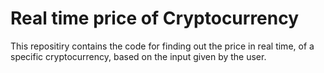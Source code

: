 # Real time price of Cryptocurrency
This repositiry contains the code for finding out the price in real time, of a specific cryptocurrency, based on the input given by the user.
